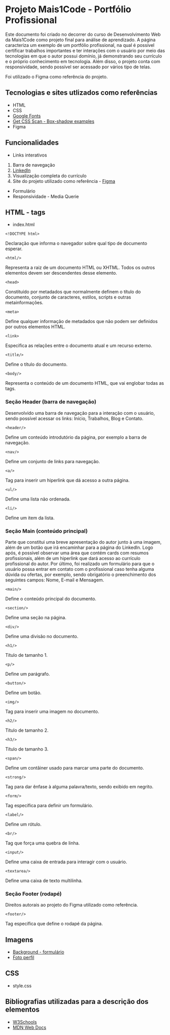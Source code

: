 # Projeto Mais1Code - Portfólio Profissional

Este documento foi criado no decorrer do curso de Desenvolvimento Web da Mais1Code como projeto final para análise de aprendizado. A página caracteriza um exemplo de um portfólio profissional, na qual é possível certificar trabalhos importantes e ter interações com o usuário por meio das tecnologias em que o autor possui domínio, já demonstrando seu currículo e o próprio conhecimento em tecnologia. Além disso, o projeto conta com responsividade, sendo possível ser acessado por vários tipo de telas.

Foi utilizado o Figma como referência do projeto.


## Tecnologias e sites utlizados como referências
* HTML
* CSS
* [Google Fonts](https://fonts.google.com/specimen/Heebo?query=heebo)
* [Get CSS Scan - Box-shadow examples](https://getcssscan.com/css-box-shadow-examples)
* Figma

## Funcionalidades 
* Links interativos
1. Barra de navegação
2. [LinkedIn](https://www.linkedin.com/in/gabrielesilv/)
3. Visualização completa do currículo
4. Site do projeto utilizado como referência - [Figma](https://www.figma.com/community/file/882879599442878081/portfolio-ui-web-mobile)

* Formulário
* Responsividade - Media Querie

## HTML - tags
* index.html

~~~
<!DOCTYPE html>
~~~
Declaração que informa o navegador sobre qual tipo de documento esperar.


~~~
<html/>
~~~
Representa a raiz de um documento HTML ou XHTML. Todos os outros elementos devem ser descendentes desse elemento.


~~~
<head>
~~~
Constituído por metadados que normalmente definem o título do documento, conjunto de caracteres, estilos, scripts e outras metainformações.


~~~
<meta>
~~~
Define qualquer informação de metadados que não podem ser definidos por outros elementos HTML.


~~~
<link>
~~~
Especifica as relações entre o documento atual e um recurso externo.


~~~
<title/>
~~~
Define o título do documento.


~~~
<body/>
~~~
Representa o conteúdo de um documento HTML, que vai englobar todas as tags.


### Seção Header (barra de navegação)
Desenvolvido uma barra de navegação para a interação com o usuário, sendo possível acessar os links: Início, Trabalhos, Blog e Contato.

~~~
<header/>
~~~
Define um conteúdo introdutório da página, por exemplo a barra de navegação.


~~~
<nav/>
~~~
Define um conjunto de links para navegação.


~~~
<a/>
~~~
Tag para inserir um hiperlink que dá acesso a outra página.


~~~
<ul/>
~~~
Define uma lista não ordenada.


~~~
<li/>
~~~
Define um item da lista.


### Seção Main (conteúdo principal)
Parte que constitui uma breve apresentação do autor junto à uma imagem, além de um botão que irá encaminhar para a página do LinkedIn. Logo após, é possível observar uma área que contém cards com resumos profissionais, além de um hiperlink que dará acesso ao currículo profissional do autor. Por último, foi realizado um formulário para que o usuário possa entrar em contato com o profissional caso tenha alguma dúvida ou ofertas, por exemplo, sendo obrigatório o preenchimento dos seguintes campos: Nome, E-mail e Mensagem.

~~~
<main/>
~~~
Define o conteúdo principal do documento.


~~~
<section/>
~~~
Define uma seção na página.


~~~
<div/>
~~~
Define uma divisão no documento.

~~~
<h1/>
~~~
Título de tamanho 1.

~~~
<p/>
~~~
Define um parágrafo.

~~~
<button/>
~~~
Define um botão.

~~~
<img/>
~~~
Tag para inserir uma imagem no documento.

~~~
<h2/>
~~~
Título de tamanho 2.

~~~
<h3/>
~~~
Título de tamanho 3.

~~~
<span/>
~~~
Define um contâiner usado para marcar uma parte do documento. 

~~~
<strong/>
~~~
Tag para dar ênfase à alguma palavra/texto, sendo exibido em negrito.

~~~
<form/>
~~~
Tag específica para definir um formulário.

~~~
<label/>
~~~
Define um rótulo.

~~~
<br/>
~~~
Tag que força uma quebra de linha.

~~~
<input/>
~~~
Define uma caixa de entrada para interagir com o usuário.

~~~
<textarea/>
~~~
Define uma caixa de texto multilinha.


### Seção Footer (rodapé)
Direitos autorais ao projeto do Figma utilizado como referência.
~~~
<footer/>
~~~
Tag específica que define o rodapé da página. 


## Imagens
* [Background - formulário](/img/fundo-form.png)
* [Foto perfil](/img/img-perfil.jpg)

## CSS
* style.css

## Bibliografias utilizadas para a descrição dos elementos
* [W3Schools](https://www.w3schools.com/)
* [MDN Web Docs](https://developer.mozilla.org/pt-BR/)